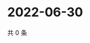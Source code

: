 # 2022-06-30

共 0 条

<!-- BEGIN WEIBO -->
<!-- 最后更新时间 Thu Jun 30 2022 15:00:51 GMT+0800 (China Standard Time) -->

<!-- END WEIBO -->

